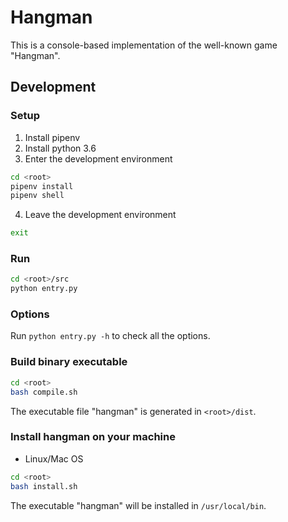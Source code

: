 # Hangman
This is a console-based implementation of the well-known game "Hangman".

## Development
### Setup
1. Install pipenv
2. Install python 3.6
3. Enter the development environment

```bash
cd <root>
pipenv install
pipenv shell
```

4. Leave the development environment

```bash
exit
```

### Run

```bash
cd <root>/src
python entry.py
```

### Options
Run `python entry.py -h` to check all the options.

### Build binary executable
```bash
cd <root>
bash compile.sh
```

The executable file "hangman" is generated in `<root>/dist`.

### Install hangman on your machine
- Linux/Mac OS
```bash
cd <root>
bash install.sh
```

The executable "hangman" will be installed in `/usr/local/bin`.
